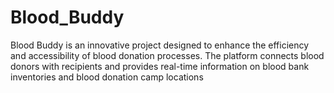 # Blood_Buddy
Blood Buddy is an innovative project designed to enhance the efficiency and accessibility of blood donation processes. The platform connects blood donors with recipients and provides real-time information on blood bank inventories and blood donation camp locations

